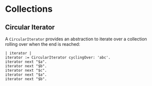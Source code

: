 # Collections

## Circular Iterator

A `CircularIterator` provides an abstraction to iterate over a collection rolling over when the end is reached:

```smalltalk
| iterator |
iterator := CircularIterator cyclingOver: 'abc'.
iterator next "$a".
iterator next "$b".
iterator next "$c".
iterator next "$a".
iterator next "$b".
```
